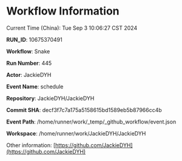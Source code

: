 # Workflow Information

Current Time (China): Tue Sep  3 10:06:27 CST 2024  

**RUN_ID**: 10675370491  

**Workflow**: Snake  

**Run Number**: 445  

**Actor**: JackieDYH  

**Event Name**: schedule  

**Repository**: JackieDYH/JackieDYH  

**Commit SHA**: decf3f7c7a175a5158615bd1589eb5b87966cc4b  

**Event Path**: /home/runner/work/_temp/_github_workflow/event.json  

**Workspace**: /home/runner/work/JackieDYH/JackieDYH  

Other information: [https://github.com/JackieDYH](https://github.com/JackieDYH)
